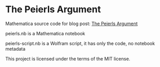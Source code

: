 # The Peierls Argument
Mathematica source code for blog post: [The Peierls Argument][1]

peierls.nb is a Mathematica notebook

peierls-script.nb is a Wolfram script, it has only the code, no notebook metadata

This project is licensed under the terms of the MIT license.

[1]: https://renormalwords.wordpress.com/2017/04/20/the-peierls-argument/
